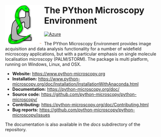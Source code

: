 # <img alt="PYME" src="PYME/resources/icons/pymeLogo.png" style="float:left">

# The PYthon Microscopy Environment

[![Azure](https://dev.azure.com/davidbaddeleynz/pyme-ci/_build/status/azure-pipeline%20numpy.numpy)](
    https://dev.azure.com/davidbaddeleynz/pyme-ci/_build/latest?definitionId=5)

The PYthon Microscopy Environment provides image acquisition and data analysis functionality for a number of  widefield microscopy applications, but with a particular emphasis on single molecule localisation microscopy (PALM/STORM). The package is multi platform, running on Windows, Linux, and OSX.

- **Website:** https://www.python-microscopy.org
- **Installation:** https://www.python-microscopy.org/doc/Installation/InstallationWithAnaconda.html
- **Documentation:** https://python-microscopy.org/doc/
- **Source code:** https://github.com/python-microscopy/python-microscopy/
- **Contributing:** https://python-microscopy.org/doc/Contributing.html
- **Bug reports:** https://github.com/python-microscopy/python-microscopy/issues

The documentation is also available in the *docs* subdirectory of the repository.